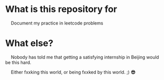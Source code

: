 # What is this repository for

&emsp; Document my practice in leetcode problems

# What else?
&emsp; Nobody has told me that getting a satisfying internship in Beijing would be this hard.

&emsp; Either fxxking this world, or being fxxked by this world.  ;)  **😎** 